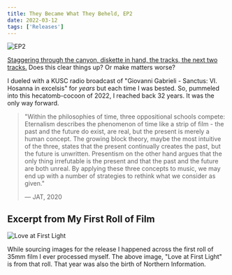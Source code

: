 ```yaml
---
title: They Became What They Beheld, EP2
date: 2022-03-12
tags: ['Releases']
---
```


![EP2](/rm_ation/images/ep2.jpg)

[Staggering through the canyon, diskette in hand, the tracks, the next two tracks.](https://theybecamewhattheybeheld.bandcamp.com/album/ep2) Does this clear things up? Or make matters worse?<!--x-->

I dueled with a KUSC radio broadcast of "Giovanni Gabrieli - Sanctus: VI. Hosanna in excelsis" for _years_ but each time I was bested. So, pummeled into this hecatomb-cocoon of 2022, I reached back 32 years. It was the only way forward.

> "Within the philosophies of time, three oppositional schools compete: Eternalism describes the phenomenon of time like a strip of film - the past and the future do exist, are real, but the present is merely a human concept. The growing block theory, maybe the most intuitive of the three, states that the present continually creates the past, but the future is unwritten. Presentism on the other hand argues that the only thing irrefutable is the present and that the past and the future are both unreal. By applying these three concepts to music, we may end up with a number of strategies to rethink what we consider as given."
>
> — JAT, 2020

## Excerpt from My First Roll of Film

![Love at First Light](/rm_ation/images/love-at-first-light.jpg)

While sourcing images for the release I happened across the first roll of 35mm film I ever processed myself. The above image, "Love at First Light" is from that roll. That year was also the birth of Northern Information.
